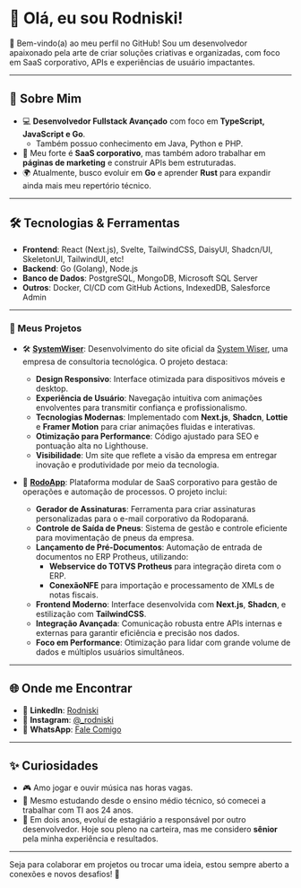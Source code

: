 # 👋 Olá, eu sou Rodniski!

🌟 Bem-vindo(a) ao meu perfil no GitHub! Sou um desenvolvedor apaixonado pela arte de criar soluções criativas e organizadas, com foco em SaaS corporativo, APIs e experiências de usuário impactantes.

---

## 🚀 Sobre Mim

- 💻 **Desenvolvedor Fullstack Avançado** com foco em **TypeScript, JavaScript e Go**.  
  - Também possuo conhecimento em Java, Python e PHP.
- 🎯 Meu forte é **SaaS corporativo**, mas também adoro trabalhar em **páginas de marketing** e construir APIs bem estruturadas.
- 🌍 Atualmente, busco evoluir em **Go** e aprender **Rust** para expandir ainda mais meu repertório técnico.

---

## 🛠️ Tecnologias & Ferramentas

- **Frontend**: React (Next.js), Svelte, TailwindCSS, DaisyUI, Shadcn/UI, SkeletonUI, TailwindUI, etc!  
- **Backend**: Go (Golang), Node.js  
- **Banco de Dados**: PostgreSQL, MongoDB, Microsoft SQL Server  
- **Outros**: Docker, CI/CD com GitHub Actions, IndexedDB, Salesforce Admin  

---

### 💼 Meus Projetos

- 🛠️ [**SystemWiser**](https://github.com/rodniski/SystemWiser): Desenvolvimento do site oficial da [System Wiser](https://systemwiser.com), uma empresa de consultoria tecnológica. O projeto destaca:
  - **Design Responsivo**: Interface otimizada para dispositivos móveis e desktop.
  - **Experiência de Usuário**: Navegação intuitiva com animações envolventes para transmitir confiança e profissionalismo.
  - **Tecnologias Modernas**: Implementado com **Next.js**, **Shadcn**, **Lottie** e **Framer Motion** para criar animações fluidas e interativas.
  - **Otimização para Performance**: Código ajustado para SEO e pontuação alta no Lighthouse.
  - **Visibilidade**: Um site que reflete a visão da empresa em entregar inovação e produtividade por meio da tecnologia.

- 🚛 [**RodoApp**](https://github.com/rodniski/RodoApp): Plataforma modular de SaaS corporativo para gestão de operações e automação de processos. O projeto inclui:
  - **Gerador de Assinaturas**: Ferramenta para criar assinaturas personalizadas para o e-mail corporativo da Rodoparaná.
  - **Controle de Saída de Pneus**: Sistema de gestão e controle eficiente para movimentação de pneus da empresa.
  - **Lançamento de Pré-Documentos**: Automação de entrada de documentos no ERP Protheus, utilizando:
    - **Webservice do TOTVS Protheus** para integração direta com o ERP.
    - **ConexãoNFE** para importação e processamento de XMLs de notas fiscais.
  - **Frontend Moderno**: Interface desenvolvida com **Next.js**, **Shadcn**, e estilização com **TailwindCSS**.
  - **Integração Avançada**: Comunicação robusta entre APIs internas e externas para garantir eficiência e precisão nos dados.
  - **Foco em Performance**: Otimização para lidar com grande volume de dados e múltiplos usuários simultâneos.

---

## 🌐 Onde me Encontrar

- 💼 **LinkedIn**: [Rodniski](https://www.linkedin.com/in/rodniski/)  
- 📸 **Instagram**: [@_rodniski](https://www.instagram.com/_rodniski/)  
- 📱 **WhatsApp**: [Fale Comigo](https://wa.me/5541991064298)  

---

## ✨ Curiosidades

- 🎮 Amo jogar e ouvir música nas horas vagas.  
- 🔭 Mesmo estudando desde o ensino médio técnico, só comecei a trabalhar com TI aos 24 anos.  
- 🚀 Em dois anos, evoluí de estagiário a responsável por outro desenvolvedor. Hoje sou pleno na carteira, mas me considero **sênior** pela minha experiência e resultados.

---

Seja para colaborar em projetos ou trocar uma ideia, estou sempre aberto a conexões e novos desafios! 🚀
